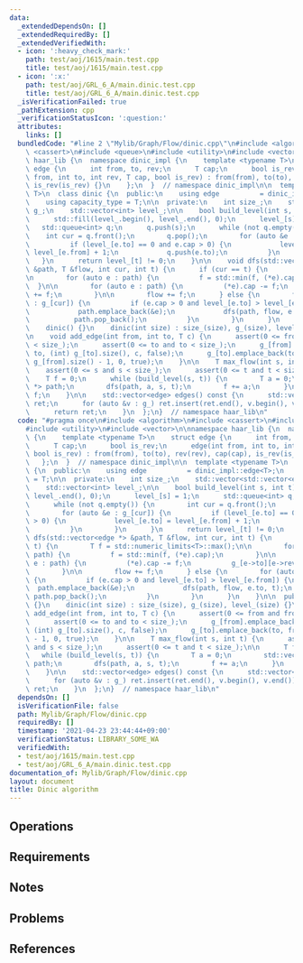 ```yaml
---
data:
  _extendedDependsOn: []
  _extendedRequiredBy: []
  _extendedVerifiedWith:
  - icon: ':heavy_check_mark:'
    path: test/aoj/1615/main.test.cpp
    title: test/aoj/1615/main.test.cpp
  - icon: ':x:'
    path: test/aoj/GRL_6_A/main.dinic.test.cpp
    title: test/aoj/GRL_6_A/main.dinic.test.cpp
  _isVerificationFailed: true
  _pathExtension: cpp
  _verificationStatusIcon: ':question:'
  attributes:
    links: []
  bundledCode: "#line 2 \"Mylib/Graph/Flow/dinic.cpp\"\n#include <algorithm>\n#include\
    \ <cassert>\n#include <queue>\n#include <utility>\n#include <vector>\n\nnamespace\
    \ haar_lib {\n  namespace dinic_impl {\n    template <typename T>\n    struct\
    \ edge {\n      int from, to, rev;\n      T cap;\n      bool is_rev;\n      edge(int\
    \ from, int to, int rev, T cap, bool is_rev) : from(from), to(to), rev(rev), cap(cap),\
    \ is_rev(is_rev) {}\n    };\n  }  // namespace dinic_impl\n\n  template <typename\
    \ T>\n  class dinic {\n  public:\n    using edge          = dinic_impl::edge<T>;\n\
    \    using capacity_type = T;\n\n  private:\n    int size_;\n    std::vector<std::vector<edge>>\
    \ g_;\n    std::vector<int> level_;\n\n    bool build_level(int s, int t) {\n\
    \      std::fill(level_.begin(), level_.end(), 0);\n      level_[s] = 1;\n   \
    \   std::queue<int> q;\n      q.push(s);\n      while (not q.empty()) {\n    \
    \    int cur = q.front();\n        q.pop();\n        for (auto &e : g_[cur]) {\n\
    \          if (level_[e.to] == 0 and e.cap > 0) {\n            level_[e.to] =\
    \ level_[e.from] + 1;\n            q.push(e.to);\n          }\n        }\n   \
    \   }\n      return level_[t] != 0;\n    }\n\n    void dfs(std::vector<edge *>\
    \ &path, T &flow, int cur, int t) {\n      if (cur == t) {\n        T f = std::numeric_limits<T>::max();\n\
    \n        for (auto e : path) {\n          f = std::min(f, (*e).cap);\n      \
    \  }\n\n        for (auto e : path) {\n          (*e).cap -= f;\n          g_[e->to][e->rev].cap\
    \ += f;\n        }\n\n        flow += f;\n      } else {\n        for (auto &e\
    \ : g_[cur]) {\n          if (e.cap > 0 and level_[e.to] > level_[e.from]) {\n\
    \            path.emplace_back(&e);\n            dfs(path, flow, e.to, t);\n \
    \           path.pop_back();\n          }\n        }\n      }\n    }\n\n  public:\n\
    \    dinic() {}\n    dinic(int size) : size_(size), g_(size), level_(size) {}\n\
    \n    void add_edge(int from, int to, T c) {\n      assert(0 <= from and from\
    \ < size_);\n      assert(0 <= to and to < size_);\n      g_[from].emplace_back(from,\
    \ to, (int) g_[to].size(), c, false);\n      g_[to].emplace_back(to, from, (int)\
    \ g_[from].size() - 1, 0, true);\n    }\n\n    T max_flow(int s, int t) {\n  \
    \    assert(0 <= s and s < size_);\n      assert(0 <= t and t < size_);\n\n  \
    \    T f = 0;\n      while (build_level(s, t)) {\n        T a = 0;\n        std::vector<edge\
    \ *> path;\n        dfs(path, a, s, t);\n        f += a;\n      }\n      return\
    \ f;\n    }\n\n    std::vector<edge> edges() const {\n      std::vector<edge>\
    \ ret;\n      for (auto &v : g_) ret.insert(ret.end(), v.begin(), v.end());\n\
    \      return ret;\n    }\n  };\n}  // namespace haar_lib\n"
  code: "#pragma once\n#include <algorithm>\n#include <cassert>\n#include <queue>\n\
    #include <utility>\n#include <vector>\n\nnamespace haar_lib {\n  namespace dinic_impl\
    \ {\n    template <typename T>\n    struct edge {\n      int from, to, rev;\n\
    \      T cap;\n      bool is_rev;\n      edge(int from, int to, int rev, T cap,\
    \ bool is_rev) : from(from), to(to), rev(rev), cap(cap), is_rev(is_rev) {}\n \
    \   };\n  }  // namespace dinic_impl\n\n  template <typename T>\n  class dinic\
    \ {\n  public:\n    using edge          = dinic_impl::edge<T>;\n    using capacity_type\
    \ = T;\n\n  private:\n    int size_;\n    std::vector<std::vector<edge>> g_;\n\
    \    std::vector<int> level_;\n\n    bool build_level(int s, int t) {\n      std::fill(level_.begin(),\
    \ level_.end(), 0);\n      level_[s] = 1;\n      std::queue<int> q;\n      q.push(s);\n\
    \      while (not q.empty()) {\n        int cur = q.front();\n        q.pop();\n\
    \        for (auto &e : g_[cur]) {\n          if (level_[e.to] == 0 and e.cap\
    \ > 0) {\n            level_[e.to] = level_[e.from] + 1;\n            q.push(e.to);\n\
    \          }\n        }\n      }\n      return level_[t] != 0;\n    }\n\n    void\
    \ dfs(std::vector<edge *> &path, T &flow, int cur, int t) {\n      if (cur ==\
    \ t) {\n        T f = std::numeric_limits<T>::max();\n\n        for (auto e :\
    \ path) {\n          f = std::min(f, (*e).cap);\n        }\n\n        for (auto\
    \ e : path) {\n          (*e).cap -= f;\n          g_[e->to][e->rev].cap += f;\n\
    \        }\n\n        flow += f;\n      } else {\n        for (auto &e : g_[cur])\
    \ {\n          if (e.cap > 0 and level_[e.to] > level_[e.from]) {\n          \
    \  path.emplace_back(&e);\n            dfs(path, flow, e.to, t);\n           \
    \ path.pop_back();\n          }\n        }\n      }\n    }\n\n  public:\n    dinic()\
    \ {}\n    dinic(int size) : size_(size), g_(size), level_(size) {}\n\n    void\
    \ add_edge(int from, int to, T c) {\n      assert(0 <= from and from < size_);\n\
    \      assert(0 <= to and to < size_);\n      g_[from].emplace_back(from, to,\
    \ (int) g_[to].size(), c, false);\n      g_[to].emplace_back(to, from, (int) g_[from].size()\
    \ - 1, 0, true);\n    }\n\n    T max_flow(int s, int t) {\n      assert(0 <= s\
    \ and s < size_);\n      assert(0 <= t and t < size_);\n\n      T f = 0;\n   \
    \   while (build_level(s, t)) {\n        T a = 0;\n        std::vector<edge *>\
    \ path;\n        dfs(path, a, s, t);\n        f += a;\n      }\n      return f;\n\
    \    }\n\n    std::vector<edge> edges() const {\n      std::vector<edge> ret;\n\
    \      for (auto &v : g_) ret.insert(ret.end(), v.begin(), v.end());\n      return\
    \ ret;\n    }\n  };\n}  // namespace haar_lib\n"
  dependsOn: []
  isVerificationFile: false
  path: Mylib/Graph/Flow/dinic.cpp
  requiredBy: []
  timestamp: '2021-04-23 23:44:44+09:00'
  verificationStatus: LIBRARY_SOME_WA
  verifiedWith:
  - test/aoj/1615/main.test.cpp
  - test/aoj/GRL_6_A/main.dinic.test.cpp
documentation_of: Mylib/Graph/Flow/dinic.cpp
layout: document
title: Dinic algorithm
---
```


## Operations

## Requirements

## Notes

## Problems

## References
